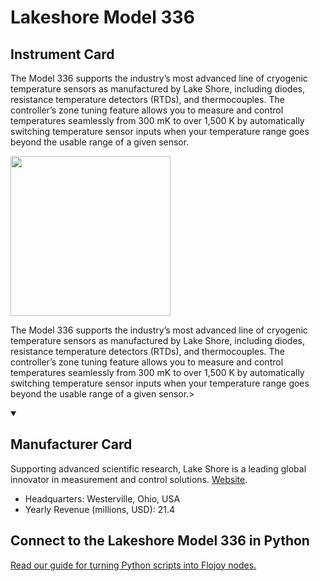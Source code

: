 
# Lakeshore Model 336

## Instrument Card

<div className="flex">

<div>

The Model 336 supports the industry’s most advanced line of cryogenic temperature sensors as manufactured by Lake Shore, including diodes, resistance temperature detectors (RTDs), and thermocouples. The controller’s zone tuning feature allows you to measure and control temperatures seamlessly from 300 mK to over 1,500 K by automatically switching temperature sensor inputs when your temperature range goes beyond the usable range of a given sensor.

</div>

<img width="256" src="https://v5.airtableusercontent.com/v1/19/19/1691539200000/KIqQE39fF8dz2s7eL7EqFg/gO4dh36-9bY4zXoAvCswtcNAL771k7LdWhEy8r25an5tvVKQBXY6B34f2aURyc0e7tizM7qmxeyMBDyTzuwcAQ/AqNPiGNHpB3p4rEmYidc4vTSMwZ0PqtYYYVBfWbDseI"/>

</div>

The Model 336 supports the industry’s most advanced line of cryogenic temperature sensors as manufactured by Lake Shore, including diodes, resistance temperature detectors (RTDs), and thermocouples. The controller’s zone tuning feature allows you to measure and control temperatures seamlessly from 300 mK to over 1,500 K by automatically switching temperature sensor inputs when your temperature range goes beyond the usable range of a given sensor.>

<details open>
<summary><h2>Manufacturer Card</h2></summary>

Supporting advanced scientific research, Lake Shore is a leading global innovator in measurement and control solutions. <a href="https://www.lakeshore.com/home">Website</a>.

<ul>
  <li>Headquarters: Westerville, Ohio, USA</li>
  <li>Yearly Revenue (millions, USD): 21.4</li>
</ul>
</details>

## Connect to the Lakeshore Model 336 in Python

[Read our guide for turning Python scripts into Flojoy nodes.](https://docs.flojoy.ai/custom-nodes/creating-custom-node/)


